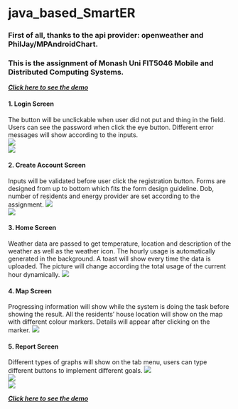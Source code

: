 # java_based_SmartER
### First of all, thanks to the api provider: openweather and PhilJay/MPAndroidChart.
### This is the assignment of Monash Uni FIT5046 Mobile and Distributed Computing Systems.
[***Click here to see the demo***](https://youtu.be/Pq3bVct_15c)

#### 1. Login Screen
The button will be unclickable when user did not put and thing in the field.
Users can see the password when click the eye button.
Different error messages will show according to the inputs.  
![](https://github.com/shenn034/hello-world/blob/master/android1.png)   
![](https://github.com/shenn034/hello-world/blob/master/android2.png)    

#### 2. Create Account Screen
Inputs will be validated before user click the registration button.
Forms are designed from up to bottom which fits the form design guideline.
Dob, number of residents and energy provider are set according to the assignment. 
![](https://github.com/shenn034/hello-world/blob/master/android3.png)    
![](https://github.com/shenn034/hello-world/blob/master/android4.png)    

#### 3. Home Screen
Weather data are passed to get temperature, location and description of the weather as well as the weather icon. The hourly usage is automatically generated in the background. A toast will show every time the data is uploaded.
The picture will change according the total usage of the current hour dynamically.
![](https://github.com/shenn034/hello-world/blob/master/android5.png)    
   
#### 4. Map Screen
Progressing information will show while the system is doing the task before showing the result.
All the residents’ house location will show on the map with different colour markers. Details will appear after clicking on the marker.
![](https://github.com/shenn034/hello-world/blob/master/android6.png)    
   
#### 5. Report Screen
Different types of graphs will show on the tab menu, users can type different buttons to implement different goals.
![](https://github.com/shenn034/hello-world/blob/master/android7.ong.png)    
![](https://github.com/shenn034/hello-world/blob/master/android8.png)    
![](https://github.com/shenn034/hello-world/blob/master/android9.png)    
   

[***Click here to see the demo***](https://youtu.be/Pq3bVct_15c)


   

